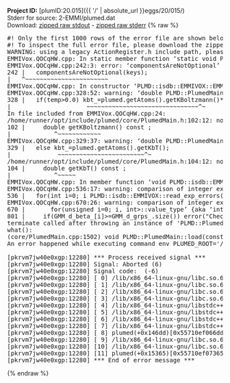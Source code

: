 **Project ID:** [plumID:20.015]({{ '/' | absolute_url }}eggs/20/015/)  
Stderr for source:  2-EMMI/plumed.dat   
Download: [zipped raw stdout](plumed.dat.plumed.stdout.txt.zip) - [zipped raw stderr](plumed.dat.plumed.stderr.txt.zip) 
{% raw %}
<pre>
#! Only the first 1000 rows of the error file are shown below
#! To inspect the full error file, please download the zipped raw stderr file above
WARNING: using a legacy ActionRegister.h include path, please use <<#include "core/ActionRegister.h">>
EMMIVox.QOCqHW.cpp: In static member function ‘static void PLMD::isdb::EMMIVOX::registerKeywords(PLMD::Keywords&)’:
EMMIVox.QOCqHW.cpp:242:3: error: ‘componentsAreNotOptional’ was not declared in this scope
242 |   componentsAreNotOptional(keys);
|   ^~~~~~~~~~~~~~~~~~~~~~~~
EMMIVox.QOCqHW.cpp: In constructor ‘PLMD::isdb::EMMIVOX::EMMIVOX(const PLMD::ActionOptions&)’:
EMMIVox.QOCqHW.cpp:328:52: warning: ‘double PLMD::PlumedMain::DeprecatedAtoms::getKBoltzmann() const’ is deprecated: Use Action::getKBoltzmann(). [-Wdeprecated-declarations]
328 |   if(temp>0.0) kbt_=plumed.getAtoms().getKBoltzmann()*temp;
|                     ~~~~~~~~~~~~~~~~~~~~~~~~~~~~~~~^~
In file included from EMMIVox.QOCqHW.cpp:24:
/home/runner/opt/include/plumed/core/PlumedMain.h:102:12: note: declared here
102 |     double getKBoltzmann() const ;
|            ^~~~~~~~~~~~~
EMMIVox.QOCqHW.cpp:329:37: warning: ‘double PLMD::PlumedMain::DeprecatedAtoms::getKbT() const’ is deprecated: Use Action::getkBT() N.B. this function also reads the TEMP keyword from the input for you. [-Wdeprecated-declarations]
329 |   else kbt_=plumed.getAtoms().getKbT();
|             ~~~~~~~~~~~~~~~~~~~~~~~~^~
/home/runner/opt/include/plumed/core/PlumedMain.h:104:12: note: declared here
104 |     double getKbT() const ;
|            ^~~~~~
EMMIVox.QOCqHW.cpp: In member function ‘void PLMD::isdb::EMMIVOX::write_model_overlap(long int)’:
EMMIVox.QOCqHW.cpp:536:17: warning: comparison of integer expressions of different signedness: ‘int’ and ‘std::vector<double>::size_type’ {aka ‘long unsigned int’} [-Wsign-compare]
536 |   for(int i=0; i<ovmd_.size(); ++i) {
|                ~^~~~~~~~~~~~~
EMMIVox.QOCqHW.cpp: In member function ‘std::vector<double> PLMD::isdb::EMMIVOX::read_exp_errors(std::string)’:
EMMIVox.QOCqHW.cpp:670:26: warning: comparison of integer expressions of different signedness: ‘unsigned int’ and ‘int’ [-Wsign-compare]
670 |       for(unsigned i=0; i<nexp; ++i) {
|                         ~^~~~~
EMMIVox.QOCqHW.cpp: In member function ‘void PLMD::isdb::EMMIVOX::get_exp_data(std::string)’:
EMMIVox.QOCqHW.cpp:801:22: warning: comparison of integer expressions of different signedness: ‘__gnu_cxx::__alloc_traits<std::allocator<int>, int>::value_type’ {aka ‘int’} and ‘std::vector<std::vector<int> >::size_type’ {aka ‘long unsigned int’} [-Wsign-compare]
801 |     if(GMM_d_beta_[i]>=GMM_d_grps_.size()) error("Check Beta values");
terminate called after throwing an instance of 'PLMD::Plumed::ExceptionError'
what():
(core/PlumedMain.cpp:1502) void PLMD::PlumedMain::load(const std::string&)
An error happened while executing command env PLUMED_ROOT='/home/runner/opt/lib/plumed' PLUMED_VERSION='2.10.0' PLUMED_HTMLDIR='/home/runner/opt/share/doc/plumed' PLUMED_INCLUDEDIR='/home/runner/opt/include' PLUMED_PROGRAM_NAME='plumed' PLUMED_IS_INSTALLED='yes' "/home/runner/opt/lib/plumed"/scripts/mklib.sh -n -o ./EMMIVox.2.10.0.so EMMIVox.cpp

[pkrvm7jw40e0xgp:12280] *** Process received signal ***
[pkrvm7jw40e0xgp:12280] Signal: Aborted (6)
[pkrvm7jw40e0xgp:12280] Signal code:  (-6)
[pkrvm7jw40e0xgp:12280] [ 0] /lib/x86_64-linux-gnu/libc.so.6(+0x45330)[0x7f48e5845330]
[pkrvm7jw40e0xgp:12280] [ 1] /lib/x86_64-linux-gnu/libc.so.6(pthread_kill+0x11c)[0x7f48e589eb2c]
[pkrvm7jw40e0xgp:12280] [ 2] /lib/x86_64-linux-gnu/libc.so.6(gsignal+0x1e)[0x7f48e584527e]
[pkrvm7jw40e0xgp:12280] [ 3] /lib/x86_64-linux-gnu/libc.so.6(abort+0xdf)[0x7f48e58288ff]
[pkrvm7jw40e0xgp:12280] [ 4] /lib/x86_64-linux-gnu/libstdc++.so.6(+0xa5ff5)[0x7f48e5ca5ff5]
[pkrvm7jw40e0xgp:12280] [ 5] /lib/x86_64-linux-gnu/libstdc++.so.6(+0xbb0da)[0x7f48e5cbb0da]
[pkrvm7jw40e0xgp:12280] [ 6] /lib/x86_64-linux-gnu/libstdc++.so.6(_ZSt10unexpectedv+0x0)[0x7f48e5ca5a55]
[pkrvm7jw40e0xgp:12280] [ 7] /lib/x86_64-linux-gnu/libstdc++.so.6(+0xa5a6f)[0x7f48e5ca5a6f]
[pkrvm7jw40e0xgp:12280] [ 8] plumed(+0x146dd)[0x55710ef066dd]
[pkrvm7jw40e0xgp:12280] [ 9] /lib/x86_64-linux-gnu/libc.so.6(+0x2a1ca)[0x7f48e582a1ca]
[pkrvm7jw40e0xgp:12280] [10] /lib/x86_64-linux-gnu/libc.so.6(__libc_start_main+0x8b)[0x7f48e582a28b]
[pkrvm7jw40e0xgp:12280] [11] plumed(+0x15365)[0x55710ef07365]
[pkrvm7jw40e0xgp:12280] *** End of error message ***
</pre>
{% endraw %}
